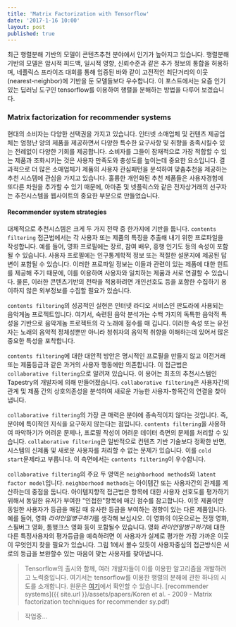 ```yaml
---
title: 'Matrix Factorization with Tensorflow'
date: '2017-1-16 10:00'
layout: post
published: true
---
```


최근 행렬분해 기반의 모델이 콘텐츠추천 분야에서 인기가 높아지고 있습니다. 행렬분해 기반의 모델은 암시적 피드백, 일시적 영향, 신뢰수준과 같은 추가 정보의 통합을 허용하며, 네플릭스 프라이즈 대회를 통해 입증된 바와 같이 고전적인 최단거리의 이웃(nearest-neighbor)에 기반을 둔 모델들보다 우수합니다. 이 포스트에서는 요즘 인기있는 딥러닝 도구인 tensorflow를 이용하여 행렬을 분해하는 방법을 다루어 보겠습니다. 

### Matrix factorization for recommender systems

현대의 소비자는 다양한 선택권을 가지고 있습니다. 인터넷 소매업체 및 컨텐츠 제공업체는 엄청난 양의 제품을 제공하면서 다양한 특수한 요구사항 및 취향을 충족시킬수 있는 전례없이 다양한 기회를 제공합니다. 소비자를 그들이 잠재적으로 가장 적합할 수 있는 제품과 조화시키는 것은 사용자 만족도와 충성도를 높이는데 중요한 요소입니다. 결과적으로 더 많은 소매업체가 제품의 사용자 관심패턴을 분석하여 맞춤추천을 제공하는 추천 시스템에 관심을 가지고 있습니다. 훌륭한 개인화된 추천 제품들은 사용자경험에 또다른 차원을 추가할 수 있기 때문에, 아마존 및 넷플릭스와 같은 전자상거래의 선구자는 추천시스템을 웹사이트의 중요한 부분으로 만들었습니다.

#### Recommender system strategies

대체적으로 추천시스템은 크게 두 가지 전략 중 한가지에 기반을 둡니다. `contents filtering` 접근법에서는 각 사용자 또는 제품의 특징을 추출해 내기 위한 프로파일을 작성합니다. 예를 들어, 영화 프로필에는 장르, 참여 배우, 흥행 인기도 등의 속성이 포함될 수 있습니다. 사용자 프로필에는 인구통계학적 정보 또는 적절한 설문지에 제공된 답변이 포함될 수 있습니다. 이러한 프로파일 정보는 이들과 관련이 있는 제품에 대한 힌트를 제공해 주기 때문에, 이를 이용하여 사용자와 일치하는 제품과 서로 연결할 수 있습니다. 물론, 이러한 콘텐츠기반의 전략을 적용하려면 개인선호도 등을 포함한 수집하기 용이하지 않은 외부정보를 수집할 필요가 있습니다.

`contents filtering`의 성공적인 실현은 인터넷 라디오 서비스인 판도라에 사용되는 음악게놈 프로젝트입니다. 여기서, 숙련된 음악 분석가는 수백 가지의 독특한 음악적 특성을 기반으로 음악게놈 프로젝트의 각 노래에 점수를 매 깁니다. 이러한 속성 또는 유전자는 노래의 음악적 정체성뿐만 아니라 청취자의 음악적 취향을 이해하는데 있어서 많은 중요한 특성을 포착합니다.

`contents filtering`에 대한 대안적 방안은 명시적인 프로필을 만들지 않고 이전거래 또는 제품등급과 같은 과거의 사용자 행동에만 의존합니다. 이 접근법은 `collaborative filtering`으로 알려져 있습니다. 이 용어는 최초의 추천시스템인 Tapestry의 개발자에 의해 만들어졌습니다. `collaborative filtering`은 사용자간의 관계 및 제품 간의 상호의존성을 분석하여 새로운 가능한 사용자-항목간의 연결을 찾아냅니다.

`collaborative filtering`의 가장 큰 매력은 분야에 종속적이지 않다는 것입니다. 즉, 분야에 특이적인 지식을 요구하지 않는다는 점입니다. `contents filtering`을 사용하여 파악하기가 어려운 문제나, 프로필 작성이 어려운 데이터 측면의 문제를 처리할 수 있습니다. `collaborative filtering`은 일반적으로 컨텐츠 기반 기술보다 정확한 반면, 시스템의 신제품 및 새로운 사용자를 처리할 수 없는 문제가 있습니다. 이를 `cold start`문제라고 부릅니다. 이 측면에서는 `contents filtering`이 우수합니다.  

`collaborative filtering`의 주요 두 영역은 `neighborhood methods`와 `latent factor model`입니다. `neighborhood methods`는 아이템간 또는 사용자간의 관계를 계산하는데 중점을 둡니다. 아이템지향적 접근법은 항목에 대한 사용자 선호도를 평가하기 위해서 동일한 유저가 부여한 "인접한"항목에 매긴 점수를 참고합니다. 이웃 제품이란 동일한 사용자가 등급을 매길 때 유사한 등급을 부여하는 경향이 있는 다른 제품입니다. 예를 들어, 영화 *라이언일병구하기*를 생각해 보십시오. 이 영화의 이웃으로는 전쟁 영화, 스필버그 영화, 톰행크스 영화 등이 포함될수 있습니다. 영화 *라이언일병구하기*에 대한 다른 특정사용자의 평가등급을 예측하려면 이 사용자가 실제로 평가한 가장 가까운 이웃이 무엇인지 찾을 필요가 있습니다. 그림 1에서 볼수 있듯이 사용자중심의 접근방식은 서로의 등급을 보완할수 있는 마음이 맞는 사용자를 찾아냅니다.

> Tensorflow의 출시와 함께, 여러 개발자들이 이를 이용한 알고리즘을 개발하려고 노력중입니다. 여기서는 tensorflow를 이용한 행렬의 분해에 관한 하나의 시도를 소개합니다. 원문은 [여기](...)에서 확인할 수 있습니다.
> [recommender systems]({{ site.url }}/assets/papers/Koren et al. - 2009 - Matrix factorization techniques for recommender sy.pdf) 

> 작업중... 
